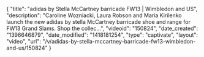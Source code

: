{
    "title": "adidas by Stella McCartney barricade FW13 | Wimbledon and US",
    "description": "Caroline Wozniacki, Laura Robson and Maria Kirilenko launch the new adidas by stella McCartney barricade shoe and range for FW13 Grand Slams. Shop the collec...",
    "videoid": "150824",
    "date_created": "1396646879",
    "date_modified": "1418181254",
    "type": "captivate",
    "layout": "video",
    "url": "\/v\/adidas-by-stella-mccartney-barricade-fw13-wimbledon-and-us\/150824"
}